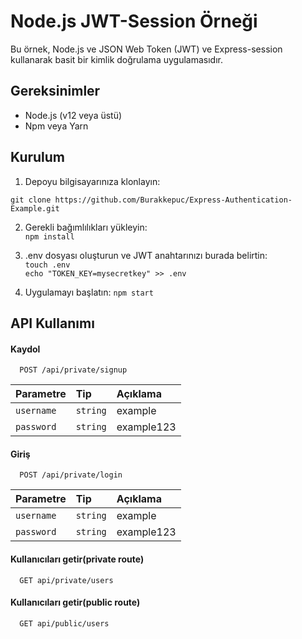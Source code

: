 
# Node.js JWT-Session Örneği

Bu örnek, Node.js ve JSON Web Token (JWT) ve Express-session kullanarak basit bir kimlik doğrulama uygulamasıdır.

## Gereksinimler
- Node.js (v12 veya üstü)  
- Npm veya Yarn

## Kurulum
1) Depoyu bilgisayarınıza klonlayın:

`git clone https://github.com/Burakkepuc/Express-Authentication-Example.git`

2) Gerekli bağımlılıkları yükleyin:  
`npm install`  

3) .env dosyası oluşturun ve JWT anahtarınızı burada belirtin:  
`touch .env`  
`echo "TOKEN_KEY=mysecretkey" >> .env`

4) Uygulamayı başlatın:
`npm start`





## API Kullanımı

#### Kaydol

```http
  POST /api/private/signup
```

| Parametre | Tip     | Açıklama                |
| :-------- | :------- | :------------------------- |
| `username` | `string` | example
| `password` | `string` | example123

#### Giriş

```http
  POST /api/private/login
```

| Parametre | Tip     | Açıklama                |
| :-------- | :------- | :------------------------- |
| `username` | `string` | example
| `password` | `string` | example123

#### Kullanıcıları getir(private route)

```http
  GET api/private/users
```


#### Kullanıcıları getir(public route)
```http
  GET api/public/users
